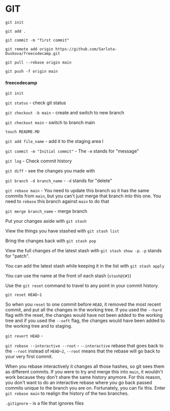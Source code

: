 # GIT

`git init`

`git add .`

`git commit -m "first commit"`

`git remote add origin https://github.com/Sarlota-Duskova/freecodecamp.git`

`git pull --rebase origin main`

`git push -f origin main`



#### freecodecamp

`git init`

`git status` - check git status&#x20;

`git checkout -b main` - create and switch to new branch

`git checkout main` - switch to branch main

`touch README.MD`

`git add file_name` - add it to the staging area l

`git commit -m "Initial commit"` - The `-m` stands for "message"

`git log` - Check commit history

`git diff` - see the changes you made with&#x20;

`git branch -d branch_name` - `-d` stands for "delete"

`git rebase main` - You need to update this branch so it has the same commits from `main`, but you can't just merge that branch into this one. You need to `rebase` this branch against `main` to do that

`git merge branch_name` - merge branch

Put your changes aside with `git stash`

View the things you have stashed with `git stash list`

Bring the changes back with `git stash pop`

View the full changes of the latest stash with `git stash show -p`. `-p` stands for "patch".

You can add the latest stash while keeping it in the list with `git stash apply`

You can use the name at the front of each stash (`stash@{#}`)

Use the `git reset` command to travel to any point in your commit history.&#x20;

`git reset HEAD~1`

So when you `reset` to one commit before `HEAD`, it removed the most recent commit, and put all the changes in the working tree. If you used the `--hard` flag with the reset, the changes would have not been added to the working tree and if you used the `--soft` flag, the changes would have been added to the working tree and to staging.

`git revert HEAD` -&#x20;

`git rebase --interactive --root` - `--interactive` rebase that goes back to the `--root` instead of `HEAD~2`,  `--root` means that the rebase will go back to your very first commit.

When you rebase interactively it changes all those hashes, so git sees them as different commits. If you were to try and merge this into `main`, it wouldn't work because they don't share the same history anymore. For this reason, you don't want to do an interactive rebase where you go back passed commits unique to the branch you are on. Fortunately, you can fix this. Enter `git rebase main` to realign the history of the two branches.

`.gitignore` - is a file that ignores files





